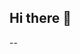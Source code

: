 ## Hi there 👋

<!--
**i am ezim-ochi nonye i am currently working on data analytical project...

Here are some ideas to get you started:

- 🔭 I’m currently working on ...
- 🌱 I’m currently learning ...
- 👯 I’m looking to collaborate on ...
- 🤔 I’m looking for help with ...
- 💬 Ask me about ...
- 📫 How to reach me: ...[linkedin](https://www.linkedin.com/in/nonye-ezim-ochi-a7603493/?lipi=urn%3Ali%3Apage%3Ad_flagship3_feed%3BUNtQHMJ7Tr6ChhxH6p4KMQ%3D%3D)
- 😄 Pronouns: ...
- ⚡ Fun fact: ...
-->
-- 
